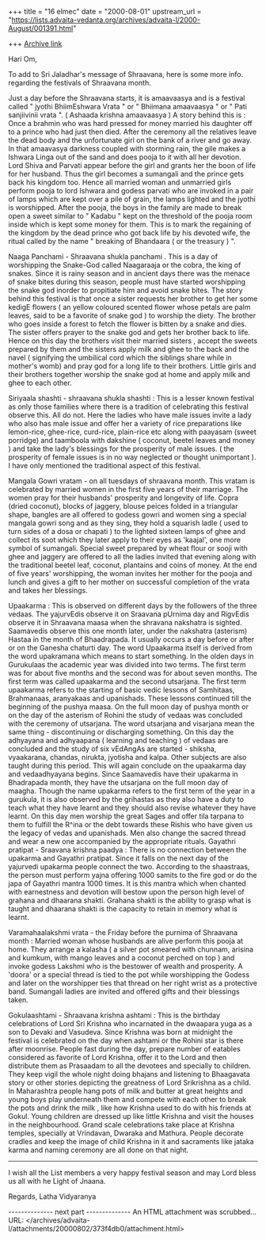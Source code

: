 +++
title = "16 elmec"
date = "2000-08-01"
upstream_url = "https://lists.advaita-vedanta.org/archives/advaita-l/2000-August/001391.html"

+++
[Archive link](https://lists.advaita-vedanta.org/archives/advaita-l/2000-August/001391.html)

Hari Om,

To add to Sri Jaladhar's message of Shraavana, here is some more info.
regarding the festivals of Shraavana month.

Just a day before the Shraavana starts, it is amaavaasya and is a
festival called
" jyothi BhiimEshwara Vrata " or " Bhiimana amaavaasya " or " Pati
sanjiivinii vrata ".
( Ashaada krishna amaavaasya )
A story behind this is : Once a brahmin who was hard pressed for money
married his daughter off to a prince who had just then died. After the
ceremony all the relatives leave the dead body and the unfortunate girl
on the bank of a river and go away. In that amaavasya darkness coupled
with storming rain, the gile makes a Ishwara Linga out of the sand and
does pooja to it with all her devotion. Lord Shiva and Parvati appear
before the girl and grants her the boon of life for her husband. Thus
the girl becomes a sumangali and the prince gets back his kingdom too.
Hence all married woman and unmarried girls perform pooja to lord
Ishwara and godess parvati who are invoked in a pair of lamps which are
kept over a pile of grain, the lamps lighted and the jyothi is
worshipped. After the pooja, the boys in the family are made to break
open a sweet similar to " Kadabu " kept on the threshold of the pooja
room inside which is kept some money for them. This is to mark the
regaining of the kingdom by the dead prince who got back life by his
devoted wife, the ritual called by the name " breaking of Bhandaara ( or
the treasury ) ".

Naaga Panchami - Shraavana shukla panchami .
This is a day of worshipping the Snake-God called Naagaraaja or the
cobra, the king of snakes. Since it is rainy season and in ancient days
there was the menace of snake bites during this season, people must have
started worshipping the snake god inorder to propitiate him and avoid
snake bites. The story behind this festival is that once a sister
requests her brother to get her some kedigE flowers ( an yellow coloured
scented flower whose petals are palm leaves, said to be a favorite of
snake god ) to worship the diety. The brother who goes inside a forest
to fetch the flower is bitten by a snake and dies. The sister offers
prayer to the snake god and gets her brother back to life. Hence on this
day the brothers visit their married sisters , accept the sweets
prepared by them and the sisters apply milk and ghee to the back and the
navel ( signifying the umbilical cord which the siblings share while in
mother's womb) and pray god for a long life to their brothers. Little
girls and their brothers together worship the snake god at home and
apply milk and ghee to each other.

Siriyaala shashti - shraavana shukla shashti : This is a lesser known
festival as only those families where there is a tradition of
celebrating this festival observe this. All do not. Here the ladies who
have male issues invite a lady who also has male issue and offer her a
variety of rice preparations like lemon-rice, ghee-rice, curd-rice,
plain-rice etc along with paayasam (sweet porridge) and taamboola with
dakshine
( coconut, beetel leaves and money ) and take the lady's blessings for
the prosperity of male issues. ( the prosperity of female issues is in
no way neglected or thought unimportant ). I have only mentioned the
traditional aspect of this festival.

Mangala Gowri vratam - on all tuesdays of shraavana month. This vratam
is celebrated by married women in the first five years of their
marriage. The women pray for their husbands' prosperity and longevity of
life. Copra (dried coconut), blocks of jaggery, blouse peices folded in
a triangular shape, bangles are all offered to godess gowri and women
sing a special mangala gowri song and as they sing, they hold a squarish
ladle ( used to turn sides of a dosa or chapati ) to the lighted sixteen
lamps of ghee and collect its soot which they later apply to their eyes
as 'kaajal', one more symbol of sumangali. Special sweet prepared by
wheat flour or sooji with ghee and jaggery are offered to all the ladies
invited that evening along with the traditional beetel leaf, coconut,
plantains and coins of money. At the end of five years' worshipping, the
woman invites her mother for the pooja and lunch and  gives a gift to
her mother on successful completion of the vrata and takes her
blessings.

Upaakarma : This is observed on different days by the followers of the
three vedaas. The yajurvEdis observe it on Sraavana pUrnima day and
RigvEdis observe it in Shraavana maasa when the shravana nakshatra is
sighted. Saamavedis observe this one month later, under the nakshatra
(asterism) Hastaa in the month of Bhaadrapada. It usually occurs a day
before or after or on the Ganesha chaturti day. The word Upaakarma
itself is derived from the word upakramana which means to start
something. In the olden days in Gurukulaas the academic year was divided
into two terms. The first term was for about five months and the second
was for about seven months. The first term was called upaakarma and the
second utsarjana. The first term upaakarma refers to the starting of
basic vedic lessons of Samhitaas, Brahmanaas, aranyakaas and upanishads.
These lessons continued till the beginning of the pushya maasa. On the
full moon day of pushya month or on the day of the asterism of Rohini
the study of vedaas was concluded with the ceremony of utsarjana. The
word utsarjana and visarjana mean the same thing - discontinuing or
discharging something. On this day the adhyayana and adhyaapana (
learning and teaching ) of vedaas are concluded and the study of six
vEdAngAs are started - shiksha, vyaakarana, chandas, nirukta, jyotisha
and kalpa. Other subjects are also taught during this period. This will
again conclude on the upaakarma day and vedaadhyayana begins. Since
Saamavedis have their upakarma in Bhadrapada month, they have the
utsarjana on the full moon day of maagha.
Though the name upakarma refers to the first term of the year in a
gurukula, it is also observed by the grihastas as they also have a duty
to teach what they have learnt and they should also revise whatever they
have learnt.
On this day men worship the great Sages and offer tila tarpana to them
to fulfill the R^ina or the debt towards these Rishis who have given us
the legacy of vedas and upanishads. Men also change the sacred thread
and wear a new one accompanied by the appropriate rituals.
Gayathri pratipat - Sraavana krishna paadya : There is no connection
between the upakarma and Gayathri pratipat. Since it falls on the next
day of the yajurvedi upakarma people connect the two. According to the
shaastraas, the person must perform yajna offering 1000 samits to the
fire god or do the japa of Gayathri mantra 1000 times. It is this mantra
which when chanted with earnestness and devotion will bestow upon the
person high level of grahana and dhaarana shakti. Grahana shakti is the
ability to grasp what is taught and dhaarana shakti is the capacity to
retain in memory what is learnt.

Varamahaalakshmi vrata - the Friday before the purnima of Shraavana
month :  Married woman whose husbands are alive perform this pooja at
home. They arrange a kalasha ( a silver pot smeared with chunnam,
arisina and kumkum, with mango leaves and a coconut perched on top ) and
invoke godess Lakshmi who is the bestower of wealth and prosperity. A
'doora' or a special thread is tied to the pot while worshipping the
Godess and later on the worshipper ties that thread on her right wrist
as a protective band. Sumangali ladies are invited and offered gifts and
their blessings taken.

Gokulaashtami - Shraavana krishna ashtami : This is the birthday
celebrations of Lord Sri Krishna who incarnated in the dwaapara yuga as
a son to Devaki and Vasudeva. Since Krishna was born at midnight the
festival is celebrated on the day when ashtami or the Rohini star is
there after moonrise. People fast during the day, prepare number of
eatables considered as favorite of Lord Krishna, offer it to the Lord
and then distribute them as Prasaadam to all the devotees and specially
to children. They keep vigil the whole night doing bhajans and listening
to Bhaagavata story or other stories depicting the greatness of Lord
Srikrishna as a child. In Maharashtra people hang pots of milk and
butter at great heights and young boys play underneath them and compete
with each other to break the pots and drink the milk , like how Krishna
used to do with his friends at Gokul. Young children are dressed up like
little Krishna and visit the houses in the neighbourhood. Grand scale
celebrations take place at Krishna temples, specially at Vrindavan,
Dwaraka and Mathura. People decorate cradles and keep the image of child
Krishna in it and sacraments like jataka karma and naming ceremony are
all done on that night.

************************************************************

I wish all the List members a very happy festival season and may Lord
bless us all with he Light of Jnaana.

Regards,
Latha Vidyaranya




-------------- next part --------------
An HTML attachment was scrubbed...
URL: </archives/advaita-l/attachments/20000802/373f4db0/attachment.html>
